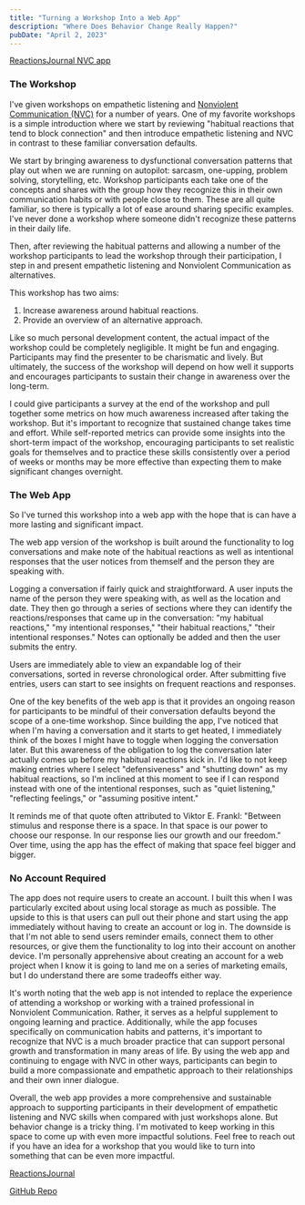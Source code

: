 ```yaml
---
title: "Turning a Workshop Into a Web App"
description: "Where Does Behavior Change Really Happen?"
pubDate: "April 2, 2023"
---
```


[ReactionsJournal NVC app](https://josephrmartinez.github.io/reactionsjournal/)

### The Workshop

I've given workshops on empathetic listening and [Nonviolent Communication (NVC)](https://www.cnvc.org/) for a number of years. One of my favorite workshops is a simple introduction where we start by reviewing "habitual reactions that tend to block connection" and then introduce empathetic listening and NVC in contrast to these familiar conversation defaults.

We start by bringing awareness to dysfunctional conversation patterns that play out when we are running on autopilot: sarcasm, one-upping, problem solving, storytelling, etc. Workshop participants each take one of the concepts and shares with the group how they recognize this in their own communication habits or with people close to them. These are all quite familiar, so there is typically a lot of ease around sharing specific examples. I've never done a workshop where someone didn't recognize these patterns in their daily life.

Then, after reviewing the habitual patterns and allowing a number of the workshop participants to lead the workshop through their participation, I step in and present empathetic listening and Nonviolent Communication as alternatives.

This workshop has two aims:

1. Increase awareness around habitual reactions.
2. Provide an overview of an alternative approach.

Like so much personal development content, the actual impact of the workshop could be completely negligible. It might be fun and engaging. Participants may find the presenter to be charismatic and lively. But ultimately, the success of the workshop will depend on how well it supports and encourages participants to sustain their change in awareness over the long-term.

I could give participants a survey at the end of the workshop and pull together some metrics on how much awareness increased after taking the workshop. But it's important to recognize that sustained change takes time and effort. While self-reported metrics can provide some insights into the short-term impact of the workshop, encouraging participants to set realistic goals for themselves and to practice these skills consistently over a period of weeks or months may be more effective than expecting them to make significant changes overnight.

### The Web App

So I've turned this workshop into a web app with the hope that is can have a more lasting and significant impact.

The web app version of the workshop is built around the functionality to log conversations and make note of the habitual reactions as well as intentional responses that the user notices from themself and the person they are speaking with.

Logging a conversation if fairly quick and straightforward. A user inputs the name of the person they were speaking with, as well as the location and date. They then go through a series of sections where they can identify the reactions/responses that came up in the conversation: "my habitual reactions," "my intentional responses," "their habitual reactions," "their intentional responses." Notes can optionally be added and then the user submits the entry.

Users are immediately able to view an expandable log of their conversations, sorted in reverse chronological order. After submitting five entries, users can start to see insights on frequent reactions and responses.

One of the key benefits of the web app is that it provides an ongoing reason for participants to be mindful of their conversation defaults beyond the scope of a one-time workshop. Since building the app, I've noticed that when I'm having a conversation and it starts to get heated, I immediately think of the boxes I might have to toggle when logging the conversation later. But this awareness of the obligation to log the conversation later actually comes up before my habitual reactions kick in.
I'd like to not keep making entries where I select "defensiveness" and "shutting down" as my habitual reactions, so I'm inclined at this moment to see if I can respond instead with one of the intentional responses, such as "quiet listening," "reflecting feelings," or "assuming positive intent."

It reminds me of that quote often attributed to Viktor E. Frankl: "Between stimulus and response there is a space. In that space is our power to choose our response. In our response lies our growth and our freedom." Over time, using the app has the effect of making that space feel bigger and bigger.

### No Account Required

The app does not require users to create an account. I built this when I was particularly excited about using local storage as much as possible. The upside to this is that users can pull out their phone and start using the app immediately without having to create an account or log in. The downside is that I'm not able to send users reminder emails, connect them to other resources, or give them the functionality to log into their account on another device. I'm personally apprehensive about creating an account for a web project when I know it is going to land me on a series of marketing emails, but I do understand there are some tradeoffs either way.

It's worth noting that the web app is not intended to replace the experience of attending a workshop or working with a trained professional in Nonviolent Communication. Rather, it serves as a helpful supplement to ongoing learning and practice. Additionally, while the app focuses specifically on communication habits and patterns, it's important to recognize that NVC is a much broader practice that can support personal growth and transformation in many areas of life. By using the web app and continuing to engage with NVC in other ways, participants can begin to build a more compassionate and empathetic approach to their relationships and their own inner dialogue.

Overall, the web app provides a more comprehensive and sustainable approach to supporting participants in their development of empathetic listening and NVC skills when compared with just workshops alone. But behavior change is a tricky thing. I'm motivated to keep working in this space to come up with even more impactful solutions. Feel free to reach out if you have an idea for a workshop that you would like to turn into something that can be even more impactful.

[ReactionsJournal](https://josephrmartinez.github.io/reactionsjournal/)

[GitHub Repo](https://github.com/josephrmartinez/reactionsjournal)
